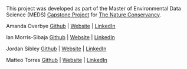 This project was developed as part of the Master of Environmental Data Science (MEDS) [Capstone Project]("") for [The Nature Conservancy]("https://www.nature.org/en-us/").

Amanda Overbye [Github]("https://github.com/Aoverbye") | [Website]("") | [LinkedIn]("")

Ian Morris-Sibaja [Github]("https://github.com/imsibaja") | [Website]("https://imsibaja.github.io") | [LinkedIn]("https://www.linkedin.com/in/imsibaja/")

Jordan Sibley [Github]("https://github.com/jordancsibley") | [Website]("https://jordancsibley.github.io") | [LinkedIn]("https://www.linkedin.com/in/jordancsibley/")

Matteo Torres [Github]("https://github.com/matteo-torres") | [Website]("https://matteo-torres.github.io") | [LinkedIn]("https://www.linkedin.com/in/matteo-torres-876a62234/")
